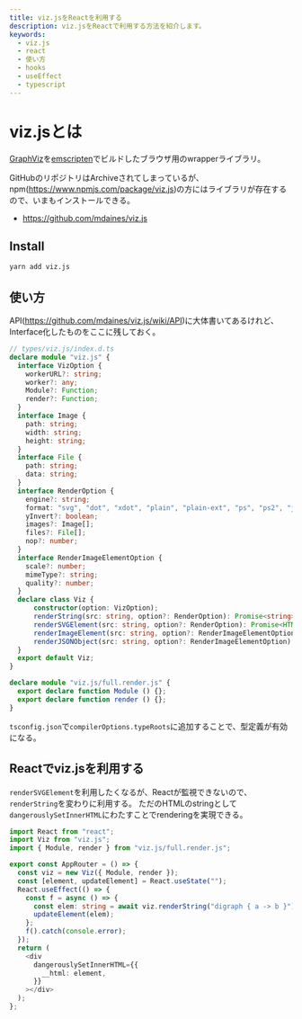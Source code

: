 ```yaml
---
title: viz.jsをReactを利用する
description: viz.jsをReactで利用する方法を紹介します。
keywords:
  - viz.js
  - react
  - 使い方
  - hooks
  - useEffect
  - typescript
---
```


# viz.jsとは

[GraphViz](http://www.graphviz.org)を[emscripten](https://emscripten.org)でビルドしたブラウザ用のwrapperライブラリ。

GitHubのリポジトリはArchiveされてしまっているが、npm(https://www.npmjs.com/package/viz.js)の方にはライブラリが存在するので、いまもインストールできる。

* https://github.com/mdaines/viz.js

## Install

```bash
yarn add viz.js
```

## 使い方

API(https://github.com/mdaines/viz.js/wiki/API)に大体書いてあるけれど、Interface化したものをここに残しておく。

```ts
// types/viz.js/index.d.ts
declare module "viz.js" {
  interface VizOption {
    workerURL?: string;
    worker?: any;
    Module?: Function;
    render?: Function;
  }
  interface Image {
    path: string;
    width: string;
    height: string;
  }
  interface File {
    path: string;
    data: string;
  }
  interface RenderOption {
    engine?: string;
    format: "svg", "dot", "xdot", "plain", "plain-ext", "ps", "ps2", "json", "json0";
    yInvert?: boolean;
    images?: Image[];
    files?: File[];
    nop?: number;
  }
  interface RenderImageElementOption {
    scale?: number;
    mimeType?: string;
    quality?: number;
  }
  declare class Viz {
      constructor(option: VizOption);
      renderString(src: string, option?: RenderOption): Promise<string>;
      renderSVGElement(src: string, option?: RenderOption): Promise<HTMLElement>;
      renderImageElement(src: string, option?: RenderImageElementOption): Promise<string>;
      renderJSONObject(src: string, option?: RenderImageElementOption): Promise<Object>;
  }
  export default Viz;
}

declare module "viz.js/full.render.js" {
  export declare function Module () {};
  export declare function render () {};
}
```

`tsconfig.json`で`compilerOptions.typeRoots`に追加することで、型定義が有効になる。

## Reactでviz.jsを利用する

`renderSVGElement`を利用したくなるが、Reactが監視できないので、`renderString`を変わりに利用する。
ただのHTMLのstringとして`dangerouslySetInnerHTML`にわたすことでrenderingを実現できる。

```ts
import React from "react";
import Viz from "viz.js";
import { Module, render } from "viz.js/full.render.js";

export const AppRouter = () => {
  const viz = new Viz({ Module, render });
  const [element, updateElement] = React.useState("");
  React.useEffect(() => {
    const f = async () => {
      const elem: string = await viz.renderString("digraph { a -> b }");
      updateElement(elem);
    };
    f().catch(console.error);
  });
  return (
    <div
      dangerouslySetInnerHTML={{
        __html: element,
      }}
    ></div>
  );
};
```
